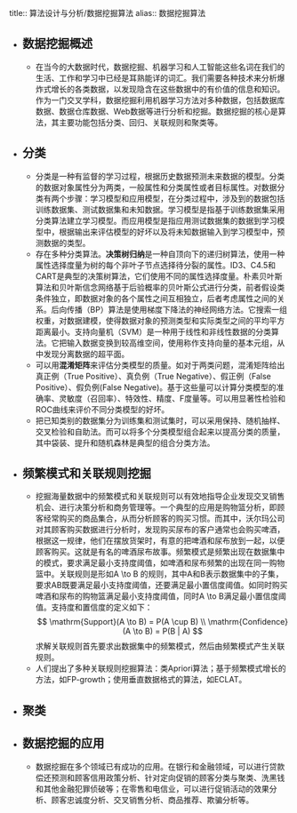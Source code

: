title:: 算法设计与分析/数据挖掘算法
alias:: 数据挖掘算法

- ## 数据挖掘概述
	- 在当今的大数据时代，数据挖掘、机器学习和人工智能这些名词在我们的生活、工作和学习中已经是耳熟能详的词汇。我们需要各种技术来分析爆炸式增长的各类数据，以发现隐含在这些数据中的有价值的信息和知识。作为一门交叉学科，数据挖掘利用机器学习方法对多种数据，包括数据库数据、数据仓库数据、Web数据等进行分析和挖掘。数据挖掘的核心是算法，其主要功能包括分类、回归、关联规则和聚类等。
- ## 分类
	- 分类是一种有监督的学习过程，根据历史数据预测未来数据的模型。分类的数据对象属性分为两类，一般属性和分类属性或者目标属性。对数据分类有两个步骤：学习模型和应用模型，在分类过程中，涉及到的数据包括训练数据集、测试数据集和未知数据。学习模型是指基于训练数据集采用分类算法建立学习模型。而应用模型是指应用测试数据集的数据到学习模型中，根据输出来评估模型的好坏以及将未知数据输入到学习模型中，预测数据的类型。
	- 存在多种分类算法。**决策树归纳**是一种自顶向下的递归树算法，使用一种属性选择度量为树的每个非叶子节点选择待分裂的属性。ID3、C4.5和CART是典型的决策树算法，它们使用不同的属性选择度量。朴素贝叶斯算法和贝叶斯信念网络基于后验概率的贝叶斯公式进行分类，前者假设类条件独立，即数据对象的各个属性之间互相独立，后者考虑属性之间的关系。后向传播（BP）算法是使用梯度下降法的神经网络方法。它搜索一组权重，对数据建模，使得数据对象的预测类型和实际类型之间的平均平方距离最小。支持向量机（SVM）是一种用于线性和非线性数据的分类算法。它把输入数据变换到较高维空间，使用称作支持向量的基本元组，从中发现分离数据的超平面。
	- 可以用**混淆矩阵**来评估分类模型的质量。如对于两类问题，混淆矩阵给出真正例（True Positive）、真负例（True Negative）、假正例（False Positive）、假负例(False Negative)。基于这些量可以计算分类模型的准确率、灵敏度（召回率）、特效性、精度、F度量等。可以用显著性检验和ROC曲线来评价不同分类模型的好坏。
	- 把已知类别的数据集分为训练集和测试集时，可以采用保持、随机抽样、交叉检验和自助法。而可以将多个分类模型组合起来以提高分类的质量，其中袋装、提升和随机森林是典型的组合分类方法。
- ## 频繁模式和关联规则挖掘
	- 挖掘海量数据中的频繁模式和关联规则可以有效地指导企业发现交叉销售机会、进行决策分析和商务管理等。一个典型的应用是购物篮分析，即顾客经常购买的商品集合，从而分析顾客的购买习惯。而其中，沃尔玛公司对其顾客购买数据进行分析时，发现购买尿布的客户通常也会购买啤酒，根据这一规律，他们在摆放货架时，有意的把啤酒和尿布放到一起，以便顾客购买。这就是有名的啤酒尿布故事。频繁模式是频繁出现在数据集中的模式，要求满足最小支持度阈值，如啤酒和尿布频繁的出现在同一购物篮中。关联规则是形如A \to B 的规则，其中A和B表示数据集中的子集，要求AB既要满足最小支持度阈值，还要满足最小置信度阈值。如同时购买啤酒和尿布的购物篮满足最小支持度阈值，同时A \to B满足最小置信度阈值。支持度和置信度的定义如下：
	  $$
	  \mathrm{Support}(A \to B) = P(A \cup B) \\
	  \mathrm{Confidence}(A \to B) = P(B | A)
	  $$
	  求解关联规则首先要求出数据集中的频繁模式，然后由频繁模式产生关联规则。
	- 人们提出了多种关联规则挖掘算法：类Apriori算法；基于频繁模式增长的方法，如FP-growth；使用垂直数据格式的算法，如ECLAT。
- ## 聚类
- ## 数据挖掘的应用
	- 数据挖掘在多个领域已有成功的应用。在银行和金融领域，可以进行贷款偿还预测和顾客信用政策分析、针对定向促销的顾客分类与聚类、洗黑钱和其他金融犯罪侦破等；在零售和电信业，可以进行促销活动的效果分析、顾客忠诚度分析、交叉销售分析、商品推荐、欺骗分析等。